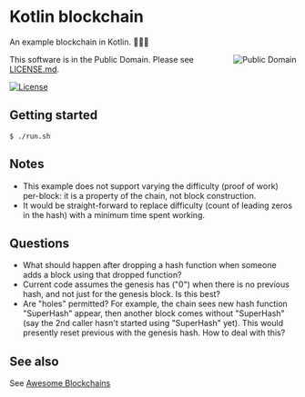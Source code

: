 # Kotlin blockchain

An example blockchain in Kotlin. &#x1F337;&#x1F337;&#x1F337;

<a href="../LICENSE.md">
<img src="https://unlicense.org/pd-icon.png" alt="Public Domain" align="right"/>
</a>

This software is in the Public Domain.  Please see [LICENSE.md](../LICENSE.md).

[![License](https://img.shields.io/badge/license-PD-blue.svg)](http://unlicense.org)

## Getting started

```
$ ./run.sh
```

## Notes

* This example does not support varying the difficulty (proof of work)
per-block: it is a property of the chain, not block construction.
* It would be straight-forward to replace difficulty (count of leading zeros
in the hash) with a minimum time spent working.

## Questions

* What should happen after dropping a hash function when someone adds a block
using that dropped function?
* Current code assumes the genesis has ("0") when there is no previous hash,
and not just for the genesis block.  Is this best?
* Are "holes" permitted?  For example, the chain sees new hash function
"SuperHash" appear, then another block comes without "SuperHash" (say the 2nd
caller hasn't started using "SuperHash" yet).  This would presently reset
previous with the genesis hash.  How to deal with this?

## See also

See [Awesome Blockchains](https://github.com/openblockchains/awesome-blockchains)
